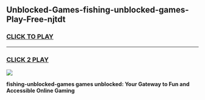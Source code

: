 
## Unblocked-Games-fishing-unblocked-games-Play-Free-njtdt
<h3>
<a href="https://premium76.site?title=fishing-unblocked-games&ref=15A">CLICK TO PLAY</a></h3>
<hr>

<h3>
<a href="https://premium76.site?title=fishing-unblocked-games&ref=15A">CLICK 2 PLAY</a>
  
</h3>

<a href="https://premium76.site?title=fishing-unblocked-games&ref=15A"><img src="https://clearcache.store/games.png"></a>


**fishing-unblocked-games games unblocked: Your Gateway to Fun and Accessible Online Gaming**
